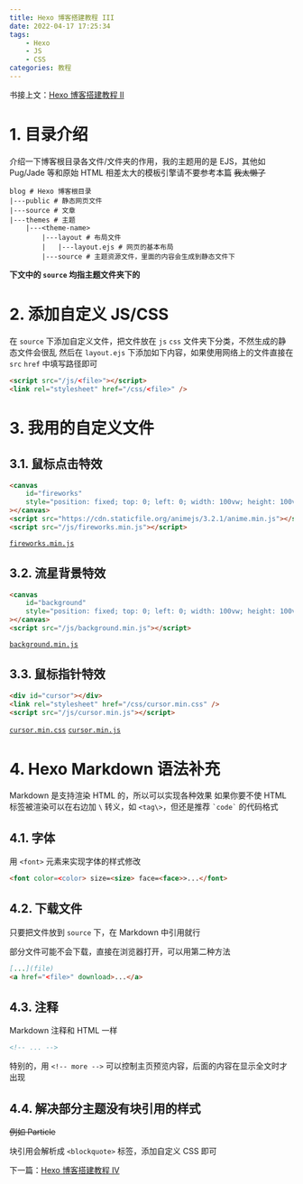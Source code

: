 ```yaml
---
title: Hexo 博客搭建教程 III
date: 2022-04-17 17:25:34
tags:
    - Hexo
    - JS
    - CSS
categories: 教程
---
```


书接上文：[Hexo 博客搭建教程 II](/2022/04/17/hexo-blog-2)

<!-- more -->

# 1. 目录介绍

介绍一下博客根目录各文件/文件夹的作用，我的主题用的是 EJS，其他如 Pug/Jade 等和原始 HTML 相差太大的模板引擎请不要参考本篇 ~~我太懒了~~

```
blog # Hexo 博客根目录
|---public # 静态网页文件
|---source # 文章
|---themes # 主题
    |---<theme-name>
        |---layout # 布局文件
        |   |---layout.ejs # 网页的基本布局
        |---source # 主题资源文件，里面的内容会生成到静态文件下
```

**下文中的 `source` 均指主题文件夹下的**

# 2. 添加自定义 JS/CSS

在 `source` 下添加自定义文件，把文件放在 `js` `css` 文件夹下分类，不然生成的静态文件会很乱
然后在 `layout.ejs` 下添加如下内容，如果使用网络上的文件直接在 `src` `href` 中填写路径即可

```html
<script src="/js/<file>"></script>
<link rel="stylesheet" href="/css/<file>" />
```

# 3. 我用的自定义文件

## 3.1. 鼠标点击特效

```html
<canvas
    id="fireworks"
    style="position: fixed; top: 0; left: 0; width: 100vw; height: 100vh; pointer-events: none; z-index: 32767"
></canvas>
<script src="https://cdn.staticfile.org/animejs/3.2.1/anime.min.js"></script>
<script src="/js/fireworks.min.js"></script>
```

[`fireworks.min.js`](https://static-argvchs.netlify.app/js/fireworks.min.js)

## 3.2. 流星背景特效

```html
<canvas
    id="background"
    style="position: fixed; top: 0; left: 0; width: 100vw; height: 100vh; pointer-events: none; z-index: -1"
></canvas>
<script src="/js/background.min.js"></script>
```

[`background.min.js`](https://static-argvchs.netlify.app/js/background.min.js)

## 3.3. 鼠标指针特效

```html
<div id="cursor"></div>
<link rel="stylesheet" href="/css/cursor.min.css" />
<script src="/js/cursor.min.js"></script>
```

[`cursor.min.css`](https://static-argvchs.netlify.app/css/cursor.min.css) [`cursor.min.js`](https://static-argvchs.netlify.app/js/cursor.min.js)

# 4. Hexo Markdown 语法补充

Markdown 是支持渲染 HTML 的，所以可以实现各种效果
如果你要不使 HTML 标签被渲染可以在右边加 `\` 转义，如 `<tag\>`，但还是推荐 `` `code` `` 的代码格式

## 4.1. 字体

用 `<font>` 元素来实现字体的样式修改

```markdown
<font color=<color> size=<size> face=<face>>...</font>
```

## 4.2. 下载文件

只要把文件放到 `source` 下，在 Markdown 中引用就行

部分文件可能不会下载，直接在浏览器打开，可以用第二种方法

```markdown
[...](file)
<a href="<file>" download>...</a>
```

## 4.3. 注释

Markdown 注释和 HTML 一样

```markdown
<!-- ... -->
```

特别的，用 `<!-- more -->` 可以控制主页预览内容，后面的内容在显示全文时才出现

## 4.4. 解决部分主题没有块引用的样式

~~例如 Particle~~

块引用会解析成 `<blockquote>` 标签，添加自定义 CSS 即可

下一篇：[Hexo 博客搭建教程 IV](/2022/04/17/hexo-blog-4)
